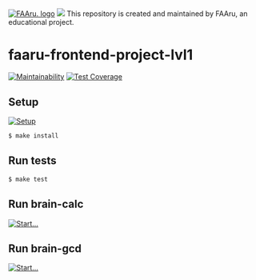 ##
[![FAAru. logo]()]()
<a href="https://codeclimate.com/github/codeclimate/codeclimate/maintainability"><img src="https://api.codeclimate.com/v1/badges/a99a88d28ad37a79dbf6/maintainability" /></a>
This repository is created and maintained by FAAru, an educational project.

# faaru-frontend-project-lvl1

[![Maintainability](https://api.codeclimate.com/v1/badges/a99a88d28ad37a79dbf6/maintainability)](https://codeclimate.com/github/codeclimate/codeclimate/maintainability)
[![Test Coverage](https://api.codeclimate.com/v1/badges/a99a88d28ad37a79dbf6/test_coverage)](https://codeclimate.com/github/codeclimate/codeclimate/test_coverage)

## Setup

[![Setup](https://asciinema.org/a/DlN0niViCZSx09wRnFW0zrDqQ)](https://asciinema.org/a/DlN0niViCZSx09wRnFW0zrDqQ)

```sh
$ make install
```

## Run tests

```sh
$ make test
```

## Run brain-calc

[![Start...](asciinema/tmp8mdhvl5i-ascii.cast)](asciinema/tmp8mdhvl5i-ascii.cast)

## Run brain-gcd

[![Start...](https://asciinema.org/a/skGTlWy728qg4Pnc8J3yoqyFH)](https://asciinema.org/a/skGTlWy728qg4Pnc8J3yoqyFH)
